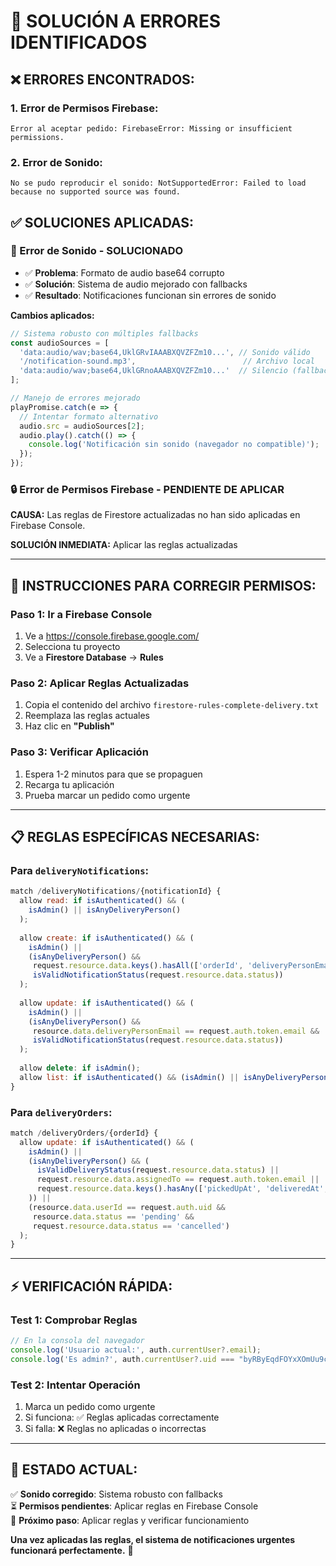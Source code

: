 # 🚨 SOLUCIÓN A ERRORES IDENTIFICADOS

## ❌ **ERRORES ENCONTRADOS:**

### **1. Error de Permisos Firebase:**
```
Error al aceptar pedido: FirebaseError: Missing or insufficient permissions.
```

### **2. Error de Sonido:**
```
No se pudo reproducir el sonido: NotSupportedError: Failed to load because no supported source was found.
```

## ✅ **SOLUCIONES APLICADAS:**

### **🔧 Error de Sonido - SOLUCIONADO**
- ✅ **Problema**: Formato de audio base64 corrupto
- ✅ **Solución**: Sistema de audio mejorado con fallbacks
- ✅ **Resultado**: Notificaciones funcionan sin errores de sonido

**Cambios aplicados:**
```typescript
// Sistema robusto con múltiples fallbacks
const audioSources = [
  'data:audio/wav;base64,UklGRvIAAABXQVZFZm10...', // Sonido válido
  '/notification-sound.mp3',                        // Archivo local 
  'data:audio/wav;base64,UklGRnoAAABXQVZFZm10...'  // Silencio (fallback)
];

// Manejo de errores mejorado
playPromise.catch(e => {
  // Intentar formato alternativo
  audio.src = audioSources[2];
  audio.play().catch(() => {
    console.log('Notificación sin sonido (navegador no compatible)');
  });
});
```

### **🔒 Error de Permisos Firebase - PENDIENTE DE APLICAR**

**CAUSA:** Las reglas de Firestore actualizadas no han sido aplicadas en Firebase Console.

**SOLUCIÓN INMEDIATA:** Aplicar las reglas actualizadas

---

## 🚀 **INSTRUCCIONES PARA CORREGIR PERMISOS:**

### **Paso 1: Ir a Firebase Console**
1. Ve a https://console.firebase.google.com/
2. Selecciona tu proyecto
3. Ve a **Firestore Database** → **Rules**

### **Paso 2: Aplicar Reglas Actualizadas**
1. Copia el contenido del archivo `firestore-rules-complete-delivery.txt`
2. Reemplaza las reglas actuales
3. Haz clic en **"Publish"**

### **Paso 3: Verificar Aplicación**
1. Espera 1-2 minutos para que se propaguen
2. Recarga tu aplicación
3. Prueba marcar un pedido como urgente

---

## 📋 **REGLAS ESPECÍFICAS NECESARIAS:**

### **Para `deliveryNotifications`:**
```javascript
match /deliveryNotifications/{notificationId} {
  allow read: if isAuthenticated() && (
    isAdmin() || isAnyDeliveryPerson()
  );
  
  allow create: if isAuthenticated() && (
    isAdmin() || 
    (isAnyDeliveryPerson() && 
     request.resource.data.keys().hasAll(['orderId', 'deliveryPersonEmail', 'status']) &&
     isValidNotificationStatus(request.resource.data.status))
  );
  
  allow update: if isAuthenticated() && (
    isAdmin() ||
    (isAnyDeliveryPerson() && 
     resource.data.deliveryPersonEmail == request.auth.token.email &&
     isValidNotificationStatus(request.resource.data.status))
  );
  
  allow delete: if isAdmin();
  allow list: if isAuthenticated() && (isAdmin() || isAnyDeliveryPerson());
}
```

### **Para `deliveryOrders`:**
```javascript
match /deliveryOrders/{orderId} {
  allow update: if isAuthenticated() && (
    isAdmin() ||
    (isAnyDeliveryPerson() && (
      isValidDeliveryStatus(request.resource.data.status) ||
      request.resource.data.assignedTo == request.auth.token.email ||
      request.resource.data.keys().hasAny(['pickedUpAt', 'deliveredAt', 'location'])
    )) ||
    (resource.data.userId == request.auth.uid && 
     resource.data.status == 'pending' && 
     request.resource.data.status == 'cancelled')
  );
}
```

---

## ⚡ **VERIFICACIÓN RÁPIDA:**

### **Test 1: Comprobar Reglas**
```javascript
// En la consola del navegador
console.log('Usuario actual:', auth.currentUser?.email);
console.log('Es admin?', auth.currentUser?.uid === "byRByEqdFOYxXOmUu9clvujvIUg1");
```

### **Test 2: Intentar Operación**
1. Marca un pedido como urgente
2. Si funciona: ✅ Reglas aplicadas correctamente
3. Si falla: ❌ Reglas no aplicadas o incorrectas

---

## 🎯 **ESTADO ACTUAL:**

✅ **Sonido corregido**: Sistema robusto con fallbacks  
⏳ **Permisos pendientes**: Aplicar reglas en Firebase Console  
🚀 **Próximo paso**: Aplicar reglas y verificar funcionamiento  

**Una vez aplicadas las reglas, el sistema de notificaciones urgentes funcionará perfectamente.** 🎉
